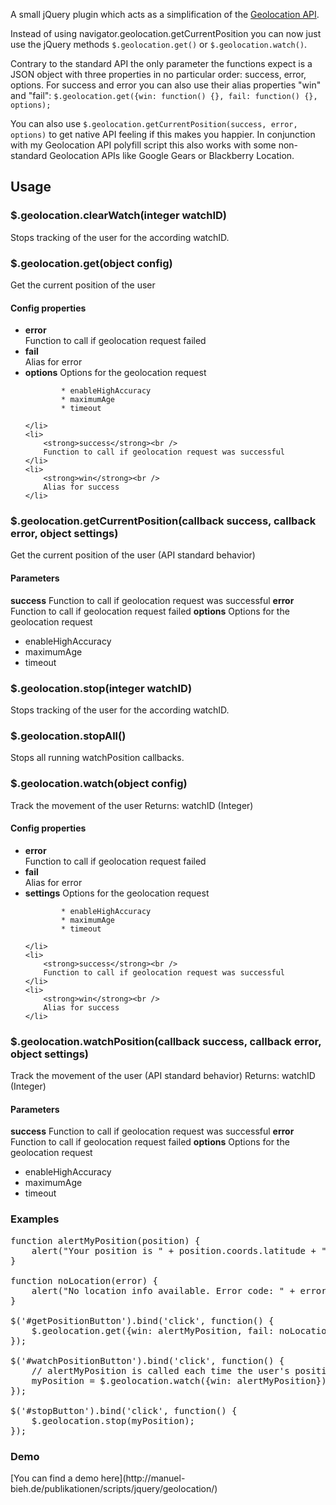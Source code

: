 A small jQuery plugin which acts as a simplification of the [Geolocation API](http://dev.w3.org/geo/api/spec-source.html).

Instead of using navigator.geolocation.getCurrentPosition you can now just use the jQuery methods `$.geolocation.get()` or `$.geolocation.watch()`.

Contrary to the standard API the only parameter the functions expect is a JSON object with three properties in no particular order: success, error, options. For success and error you can also use their alias properties "win" and "fail": `$.geolocation.get({win: function() {}, fail: function() {}, options);`

You can also use `$.geolocation.getCurrentPosition(success, error, options)` to get native API feeling if this makes you happier. In conjunction with my Geolocation API polyfill script this also works with some non-standard Geolocation APIs like Google Gears or Blackberry Location.

## Usage

### $.geolocation.clearWatch(integer watchID)
Stops tracking of the user for the according watchID.

### $.geolocation.get(object config)
Get the current position of the user

#### Config properties

<ul>
	<li>
		<strong>error</strong><br />
		Function to call if geolocation request failed
	</li>
	<li>
		<strong>fail</strong><br />
		Alias for error
	</li>
	<li>
		<strong>options</strong>
		Options for the geolocation request

			* enableHighAccuracy
			* maximumAge
			* timeout

	</li>
	<li>
		<strong>success</strong><br />
		Function to call if geolocation request was successful
	</li>
	<li>
		<strong>win</strong><br />
		Alias for success
	</li>
</ul>


### $.geolocation.getCurrentPosition(callback success, callback error, object settings)
Get the current position of the user (API standard behavior)

#### Parameters

<strong>success</strong> Function to call if geolocation request was successful
<strong>error</strong> Function to call if geolocation request failed
<strong>options</strong> Options for the geolocation request
<ul>
	<li>enableHighAccuracy</li>
	<li>maximumAge</li>
	<li>timeout</li>
</ul>

### $.geolocation.stop(integer watchID)

Stops tracking of the user for the according watchID.

### $.geolocation.stopAll()

Stops all running watchPosition callbacks.

### $.geolocation.watch(object config)

Track the movement of the user
Returns: watchID (Integer)

#### Config properties

<ul>
	<li>
		<strong>error</strong><br />
		Function to call if geolocation request failed
	</li>
	<li>
		<strong>fail</strong><br />
		Alias for error
	</li>
	<li>
		<strong>settings</strong>
		Options for the geolocation request

			* enableHighAccuracy
			* maximumAge
			* timeout

	</li>
	<li>
		<strong>success</strong><br />
		Function to call if geolocation request was successful
	</li>
	<li>
		<strong>win</strong><br />
		Alias for success
	</li>
</ul>


### $.geolocation.watchPosition(callback success, callback error, object settings)

Track the movement of the user (API standard behavior)
Returns: watchID (Integer)

#### Parameters

<strong>success</strong> Function to call if geolocation request was successful
<strong>error</strong> Function to call if geolocation request failed
<strong>options</strong> Options for the geolocation request
<ul>
	<li>enableHighAccuracy</li>
	<li>maximumAge</li>
	<li>timeout</li>
</ul>


### Examples
<pre>function alertMyPosition(position) {
	alert("Your position is " + position.coords.latitude + ", " + position.coords.longitude);
}

function noLocation(error) {
	alert("No location info available. Error code: " + error.code);
}

$('#getPositionButton').bind('click', function() {
	$.geolocation.get({win: alertMyPosition, fail: noLocation});
});

$('#watchPositionButton').bind('click', function() {
	// alertMyPosition is called each time the user's position changes
	myPosition = $.geolocation.watch({win: alertMyPosition}); 
});

$('#stopButton').bind('click', function() {
	$.geolocation.stop(myPosition);
});</pre>

<h3>Demo</h3>
[You can find a demo here](http://manuel-bieh.de/publikationen/scripts/jquery/geolocation/)